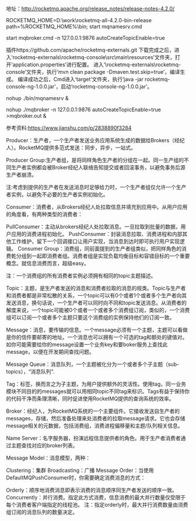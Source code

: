 地址：http://rocketmq.apache.org/release_notes/release-notes-4.2.0/

ROCKETMQ_HOME=D:\work\rocketmq-all-4.2.0-bin-release
path=%ROCKETMQ_HOME%\bin;
start mqnamesrv.cmd

start mqbroker.cmd -n 127.0.0.1:9876 autoCreateTopicEnable=true

插件https://github.com/apache/rocketmq-externals.git
下载完成之后，进入‘rocketmq-externals\rocketmq-console\src\main\resources’文件夹，打开‘application.properties’进行配置。
进入‘\rocketmq-externals\rocketmq-console’文件夹，执行‘mvn clean package -Dmaven.test.skip=true’，编译生成。
编译成功之后，Cmd进入‘target’文件夹，执行‘java -jar rocketmq-console-ng-1.0.0.jar’，启动‘rocketmq-console-ng-1.0.0.jar’。


nohup ./bin/mqnamesrv &

nohup ./mqbroker -n 127.0.0.1:9876 autoCreateTopicEnable=true >mqbroker.out &

参考资料:https://www.jianshu.com/p/2838890f3284











































Producer：生产者，一个生产者发送业务应用系统生成的数据给Brokers（经纪人）。RocketMQ提供多范式发送：同步，异步，一站式。

Producer Group:生产者组，是将同样角色生产者的分组在一起。同一生产组的不同生产者实例都会被Broker经纪人联络告知提交或者回滚事务，以避免事务后源生产者崩溃。

注:考虑到提供的生产者在发送消息时足够给力时，一个生产者组仅允许一个生产者实例，以避免不必要的生产者实例初始化。

Consumer：消费者，从Brokers经纪人处拉取信息并填充到应用中。从用户应用的角度看，有两种类型的消费者：

PullConsumer：主动从brokers经纪人处拉取消息。一旦拉取到批量的数据，用户应用的消费进程初始化。
PushConsumer：封装消息拉取、消费进程和内部其他工作维护，留下一个回调接口让用户实现，当消息到达时即可执行用户实现逻辑。
Consumer Group：消费组，同前面提到的生产者组类似，把同样角色的消费乾分组到一起即消费者组。消费者组是实现负载均衡目标和容错目标的一个重要概念。就信息消费而言，超级easy。

注：一个消费组的所有消费者实例必须拥有相同的topic主题描述。

Topic：主题，是生产者发送的消息和消费者拉取的消息的规类。Topic与生产者和消费者都是非常松散的关系，一个topic可以有0个或者1个或者多个生产者向其发送消息，换句话说，一个生产者可以同时向不同和topic发送消息。从消费者的解度来说，一个topic可能被0个或者一个或者多个消费组订阅，类似的，一个消费组可以订阅一个或者多个主题只要这个消费组的实例保持他们的订阅一致。

Message：消息，要传输的信息。一个message必须有一个主题，主题可以看做是你的信件要邮寄的地址。一个消息也可以拥有一个可选的tag和额处的键值对。如你可能需要给你的message设置一个业务key和要boker服务上查找此message，以便在开发期间查找问题。

Message Queue：消息队列，一个主题被化分为一个或者多个子主题（sub-topics），“消息队列”.

Tag：标签，换而言之为子主题，为用户提供额外的灵活性。使用tag，同一业务模块不同目的的messages就可以用相同topic不同tag来标识。Tags有益于保持你的代码干净而条理清晰，同时促进使用RocketMQ提供的查询系统的效率。

Broker：经纪人，为RocketMQ系统的一个主要组件。它接收发送自生产者的messages，存储，然后准备处理来处消费者的拉取message请求。它也会存储message相关的元数据，包括消费组，消费进程偏移量和主题/队列相关信息。

Name Server：名字服务器，扮演远程信息提供者的角色。用于生产者消费者通过主题查找对应的broker列表。

Message Model：消息模型，两种：

Clustering：集群
Broadcasting：广播
Message Order：当使用DefaultMQPushConsumer时，你需要确定消费消息的方式：

Orderly：顺序地消费消息即表示消费的消息顺序同生产者发送的顺序一致。
Concurrently：并行消费。指定此方式消费，信息消费的最大并行数量仅受限于每个消费者客户端指定的线程池。
注：指定orderly时，最大并行消费数量由消费组订阅的消息队列的数量决定。